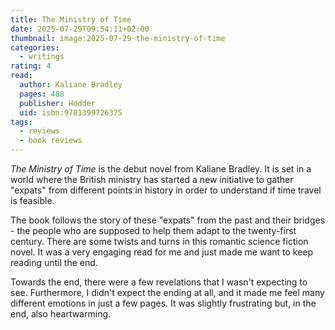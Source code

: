 ```yaml
---
title: The Ministry of Time
date: 2025-07-29T09:54:11+02:00
thumbnail: image:2025-07-29-the-ministry-of-time
categories:
  - writings
rating: 4
read:
  author: Kaliane Bradley
  pages: 488
  publisher: Hodder
  uid: isbn:9781399726375
tags:
  - reviews
  - book reviews
---
```


*The Ministry of Time* is the debut novel from Kaliane Bradley. It is set in a world where the British ministry has started a new initiative to gather "expats" from different points in history in order to understand if time travel is feasible.

<!--more-->

The book follows the story of these "expats" from the past and their bridges - the people who are supposed to help them adapt to the twenty-first century. There are some twists and turns in this romantic science fiction novel. It was a very engaging read for me and just made me want to keep reading until the end.

Towards the end, there were a few revelations that I wasn't expecting to see. Furthermore, I didn't expect the ending at all, and it made me feel many different emotions in just a few pages. It was slightly frustrating but, in the end, also heartwarming.

